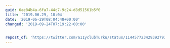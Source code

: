 ```yaml
---
guid: 6ae84b4a-6fa7-44c7-9c24-d8d51561b5f0
title: '2019.06.29, 10:04'
date: '2019-06-29T08:04:48+00:00'
changed: '2019-09-24T07:19:22+00:00'


repost_of: 'https://twitter.com/a11yclubTurku/status/1144577234293927937?s=19'
---
```


